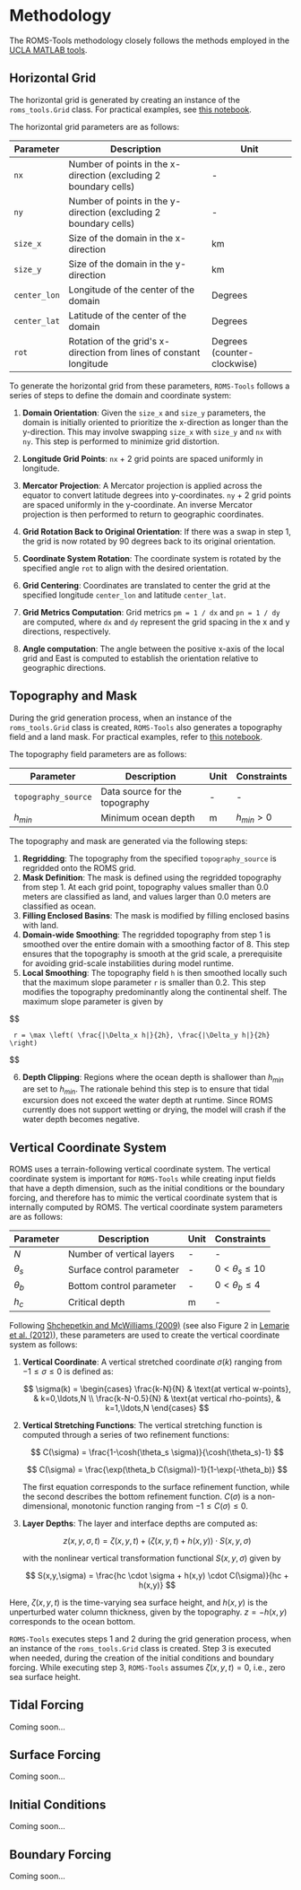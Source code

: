 # Methodology

The ROMS-Tools methodology closely follows the methods employed in the [UCLA MATLAB tools](https://github.com/nmolem/ucla-tools/tree/main).

## Horizontal Grid

The horizontal grid is generated by creating an instance of the `roms_tools.Grid` class. For practical examples, see [this notebook](grid.ipynb).

The horizontal grid parameters are as follows:

| Parameter    | Description                                                       | Unit                        |
|--------------|-------------------------------------------------------------------|-----------------------------|
| `nx`         | Number of points in the x-direction (excluding 2 boundary cells)   | -                           |
| `ny`         | Number of points in the y-direction (excluding 2 boundary cells)   | -                           |
| `size_x`     | Size of the domain in the x-direction                             | km                          |
| `size_y`     | Size of the domain in the y-direction                             | km                          |
| `center_lon` | Longitude of the center of the domain                             | Degrees                     |
| `center_lat` | Latitude of the center of the domain                              | Degrees                     |
| `rot`        | Rotation of the grid's x-direction from lines of constant longitude | Degrees (counter-clockwise) |

To generate the horizontal grid from these parameters, `ROMS-Tools` follows a series of steps to define the domain and coordinate system:

1. **Domain Orientation**: Given the `size_x` and `size_y` parameters, the domain is initially oriented to prioritize the x-direction as longer than the y-direction. This may involve swapping `size_x` with `size_y` and `nx` with `ny`. This step is performed to minimize grid distortion.

2. **Longitude Grid Points**: `nx` + 2 grid points are spaced uniformly in longitude.

3. **Mercator Projection**: A Mercator projection is applied across the equator to convert latitude degrees into y-coordinates. `ny` + 2 grid points are spaced uniformly in the y-coordinate. An inverse Mercator projection is then performed to return to geographic coordinates.

4. **Grid Rotation Back to Original Orientation**: If there was a swap in step 1, the grid is now rotated by 90 degrees back to its original orientation.

5. **Coordinate System Rotation**: The coordinate system is rotated by the specified angle `rot` to align with the desired orientation.

6. **Grid Centering**: Coordinates are translated to center the grid at the specified longitude `center_lon` and latitude `center_lat`.

7. **Grid Metrics Computation**: Grid metrics `pm = 1 / dx` and `pn = 1 / dy` are computed, where `dx` and `dy` represent the grid spacing in the x and y directions, respectively.

8. **Angle computation**: The angle between the positive x-axis of the local grid and East is computed to establish the orientation relative to geographic directions.

## Topography and Mask

During the grid generation process, when an instance of the `roms_tools.Grid` class is created, `ROMS-Tools` also generates a topography field and a land mask. For practical examples, refer to [this notebook](grid.ipynb).

The topography field parameters are as follows:

| Parameter            | Description                                           | Unit | Constraints         |
|----------------------|-------------------------------------------------------|------|---------------------|
| `topography_source`   | Data source for the topography                        | -    | -                   |
| $h_{min}$               | Minimum ocean depth                                   | m    | $h_{min} > 0$         


The topography and mask are generated via the following steps:

1. **Regridding**: The topography from the specified `topography_source` is regridded onto the ROMS grid.
2. **Mask Definition**: The mask is defined using the regridded topography from step 1. At each grid point, topography values smaller than 0.0 meters are classified as land, and values larger than 0.0 meters are classified as ocean.
3. **Filling Enclosed Basins**: The mask is modified by filling enclosed basins with land.
4. **Domain-wide Smoothing**: The regridded topography from step 1 is smoothed over the entire domain with a smoothing factor of 8. This step ensures that the topography is smooth at the grid scale, a prerequisite for avoiding grid-scale instabilities during model runtime.
5. **Local Smoothing**: The topography field `h` is then smoothed locally such that the maximum slope parameter `r` is smaller than 0.2. This step modifies the topography predominantly along the continental shelf. The maximum slope parameter is given by

$$

     r = \max \left( \frac{|\Delta_x h|}{2h}, \frac{|\Delta_y h|}{2h} \right)

$$

6. **Depth Clipping**: Regions where the ocean depth is shallower than $h_{min}$ are set to $h_{min}$. The rationale behind this step is to ensure that tidal excursion does not exceed the water depth at runtime. Since ROMS currently does not support wetting or drying, the model will crash if the water depth becomes negative.

## Vertical Coordinate System

ROMS uses a terrain-following vertical coordinate system. The vertical coordinate system is important for `ROMS-Tools` while creating input fields that have a depth dimension, such as the initial conditions or the boundary forcing, and therefore has to mimic the vertical coordinate system that is internally computed by ROMS. The vertical coordinate system parameters are as follows:

| Parameter                     | Description                                                | Unit | Constraints             |
|-------------------------------|------------------------------------------------------------|------|-------------------------|
| $N$                            | Number of vertical layers                                  | -    | -                       |
| $\theta_s$                          | Surface control parameter                                  | -    | $0 < \theta_s ≤ 10$          |
| $\theta_b$                          | Bottom control parameter                                   | -    | $0 < \theta_b ≤ 4$          
| $h_c$                          | Critical depth                                             | m    | -                       |

Following [Shchepetkin and McWilliams (2009)](https://www.sciencedirect.com/science/article/pii/S0022103108001483) (see also Figure 2 in [Lemarie et al. (2012)](https://journals.ametsoc.org/view/journals/phoc/42/10/2012jpo03631.1.xml)), these parameters are used to create the vertical coordinate system as follows:

1. **Vertical Coordinate**: A vertical stretched coordinate $\sigma(k)$ ranging from $-1 ≤ \sigma ≤ 0$ is defined as:

   $$
   \sigma(k) =
   \begin{cases}
      \frac{k-N}{N} & \text{at vertical w-points}, & k=0,\ldots,N \\
      \frac{k-N-0.5}{N} & \text{at vertical rho-points}, & k=1,\ldots,N
   \end{cases}
   $$

2. **Vertical Stretching Functions**: The vertical stretching function is computed through a series of two refinement functions:

   $$
   C(\sigma) = \frac{1-\cosh(\theta_s \sigma)}{\cosh(\theta_s)-1}
   $$

   $$
   C(\sigma) = \frac{\exp(\theta_b C(\sigma))-1}{1-\exp(-\theta_b)}
   $$

   The first equation corresponds to the surface refinement function, while the second describes the bottom refinement function. $C(\sigma)$ is a non-dimensional, monotonic function ranging from $-1 ≤ C(\sigma) ≤ 0$.

3. **Layer Depths**: The layer and interface depths are computed as:

   $$
   z(x,y,\sigma,t) = \zeta(x,y,t) + (\zeta(x,y,t) + h(x,y)) \cdot S(x,y,\sigma)
   $$

   with the nonlinear vertical transformation functional $S(x,y,\sigma)$ given by

   $$
   S(x,y,\sigma) = \frac{hc \cdot \sigma + h(x,y) \cdot C(\sigma)}{hc + h(x,y)}
   $$

Here, $\zeta(x,y,t)$ is the time-varying sea surface height, and $h(x,y)$ is the unperturbed water column thickness, given by the topography. $z = -h(x,y)$ corresponds to the ocean bottom.

`ROMS-Tools` executes steps 1 and 2 during the grid generation process, when an instance of the `roms_tools.Grid` class is created. Step 3 is executed when needed, during the creation of the initial conditions and boundary forcing. While executing step 3, `ROMS-Tools` assumes $\zeta(x,y,t) = 0$, i.e., zero sea surface height.

## Tidal Forcing

Coming soon...

## Surface Forcing

Coming soon...

## Initial Conditions

Coming soon...

## Boundary Forcing

Coming soon...
